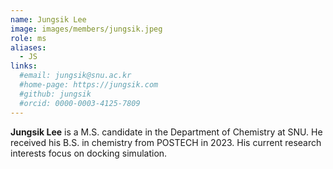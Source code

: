 ```yaml
---
name: Jungsik Lee
image: images/members/jungsik.jpeg
role: ms
aliases:
  - JS
links: 
  #email: jungsik@snu.ac.kr
  #home-page: https://jungsik.com
  #github: jungsik
  #orcid: 0000-0003-4125-7809
---
```


**Jungsik Lee** is a M.S. candidate in the Department of Chemistry at SNU. He received his B.S. in chemistry from POSTECH in 2023. His current research interests focus on docking simulation.
